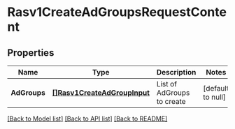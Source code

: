 # Rasv1CreateAdGroupsRequestContent

## Properties
Name | Type | Description | Notes
------------ | ------------- | ------------- | -------------
**AdGroups** | [**[]Rasv1CreateAdGroupInput**](RASv1CreateAdGroupInput.md) | List of AdGroups to create | [default to null]

[[Back to Model list]](../README.md#documentation-for-models) [[Back to API list]](../README.md#documentation-for-api-endpoints) [[Back to README]](../README.md)

